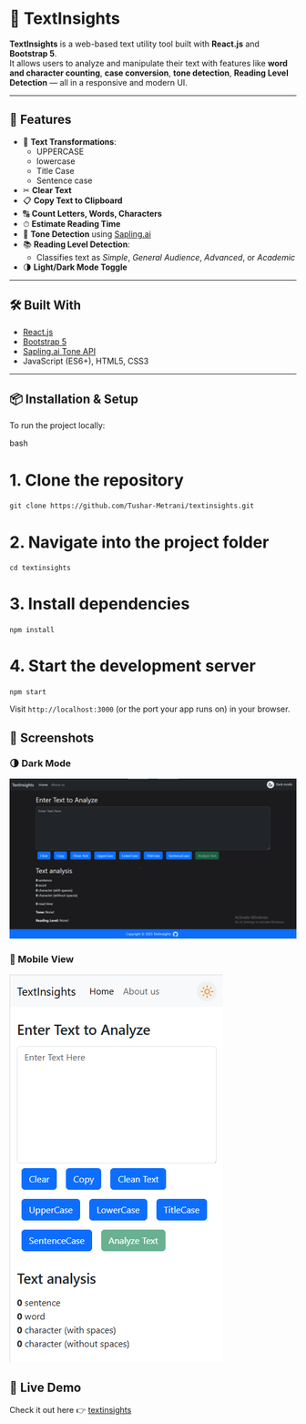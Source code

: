 # 📝 TextInsights

**TextInsights** is a web-based text utility tool built with **React.js** and **Bootstrap 5**.  
It allows users to analyze and manipulate their text with features like **word and character counting**, **case conversion**, **tone detection**, **Reading Level Detection** — all in a responsive and modern UI.

---

## 🚀 Features

- 🔡 **Text Transformations**:
  - UPPERCASE
  - lowercase
  - Title Case
  - Sentence case
- ✂ **Clear Text**
- 📋 **Copy Text to Clipboard**
- 🔠 **Count Letters, Words, Characters**
- ⏱ **Estimate Reading Time**
- 🧠 **Tone Detection** using [Sapling.ai](https://sapling.ai/)
- 📚 **Reading Level Detection**:
  - Classifies text as *Simple*, *General Audience*, *Advanced*, or *Academic*
- 🌗 **Light/Dark Mode Toggle**

---

## 🛠 Built With

- [React.js](https://reactjs.org/)
- [Bootstrap 5](https://getbootstrap.com/)
- [Sapling.ai Tone API](https://sapling.ai/docs/api/tone)
- JavaScript (ES6+), HTML5, CSS3

---

## 📦 Installation & Setup

To run the project locally:

bash
# 1. Clone the repository

`git clone https://github.com/Tushar-Metrani/textinsights.git`

# 2. Navigate into the project folder

`cd textinsights`

# 3. Install dependencies

`npm install`

# 4. Start the development server

`npm start`


Visit `http://localhost:3000` (or the port your app runs on) in your browser.


## 📸 Screenshots

### 🌗 Dark Mode
![Dark mode screenshot](screenshots/darkmode.png)

### 📱 Mobile View
![Mobile view](screenshots/responsive.png)


## 🔗 Live Demo

Check it out here 👉 [textinsights](https://tushar-metrani.github.io/textinsights/)
